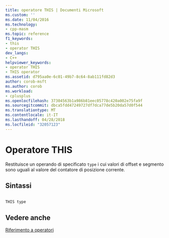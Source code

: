 ```yaml
---
title: operatore THIS | Documenti Microsoft
ms.custom: ''
ms.date: 11/04/2016
ms.technology:
- cpp-masm
ms.topic: reference
f1_keywords:
- this
- operator THIS
dev_langs:
- C++
helpviewer_keywords:
- operator THIS
- THIS operator
ms.assetid: d795aa0e-6c01-49b7-8c64-8ab111fd82d3
author: corob-msft
ms.author: corob
ms.workload:
- cplusplus
ms.openlocfilehash: 37304563b1a986b81eec05778c420a002e75fa9f
ms.sourcegitcommit: dbca5fdd47249727df7dca77de5b20da57d0f544
ms.translationtype: MT
ms.contentlocale: it-IT
ms.lasthandoff: 04/28/2018
ms.locfileid: "32057123"
---
```

# <a name="operator-this"></a>Operatore THIS
Restituisce un operando di specificato `type` i cui valori di offset e segmento sono uguali al valore del contatore di posizione corrente.  
  
## <a name="syntax"></a>Sintassi  
  
```  
  
THIS type  
```  
  
## <a name="see-also"></a>Vedere anche  
 [Riferimento a operatori](../../assembler/masm/operators-reference.md)